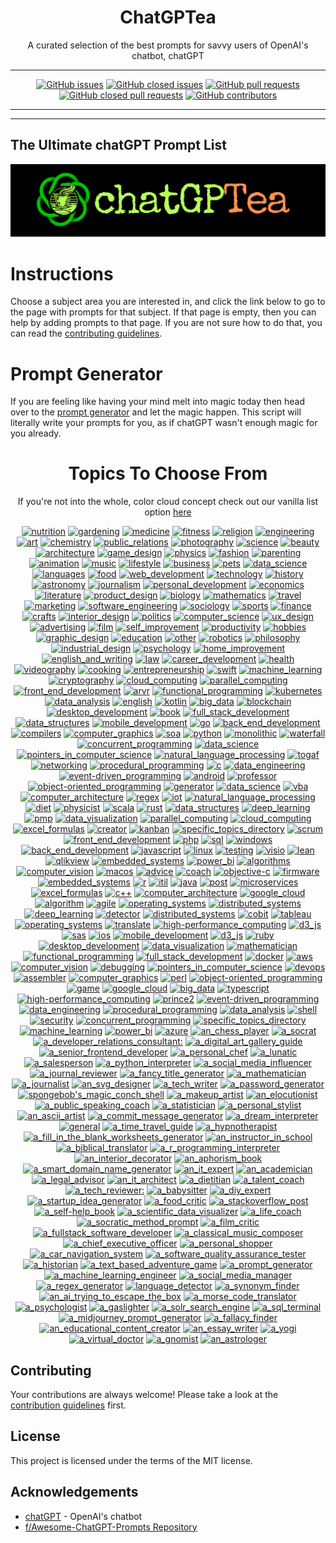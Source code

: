 <div align = 'center'>
<h1>
ChatGPTea
</h1>
A curated selection of the best prompts for savvy users of OpenAI's chatbot, chatGPT

---

[![GitHub issues](https://img.shields.io/github/issues/grahamwaters/chatGPTea-Ultimate-Prompt-List)](https://github.com/grahamwaters/chatGPTea-Ultimate-Prompt-List/issues)
[![GitHub closed issues](https://img.shields.io/github/issues-closed/grahamwaters/chatGPTea-Ultimate-Prompt-List)](https://github.com/grahamwaters/chatGPTea-Ultimate-Prompt-List/issues?q=is%3Aissue+is%3Aclosed)
[![GitHub pull requests](https://img.shields.io/github/issues-pr/grahamwaters/chatGPTea-Ultimate-Prompt-List)](https://github.com/grahamwaters/chatGPTea-Ultimate-Prompt-List/pulls)
[![GitHub closed pull requests](https://img.shields.io/github/issues-pr-closed/grahamwaters/chatGPTea-Ultimate-Prompt-List)](https://github.com/grahamwaters/chatGPTea-Ultimate-Prompt-List/pulls?q=is%3Apr+is%3Aclosed)
[![GitHub contributors](https://img.shields.io/github/contributors/grahamwaters/chatGPTea-Ultimate-Prompt-List)](https://github.com/grahamwaters/chatGPTea-Ultimate-Prompt-List/graphs/contributors)

---

</div>

---

## The Ultimate chatGPT Prompt List

![main banner](./images/main.png)




# Instructions

Choose a subject area you are interested in, and click the link below to go to the page with prompts for that subject. If that page is empty, then you can help by adding prompts to that page. If you are not sure how to do that, you can read the [contributing guidelines](./CONTRIBUTING.md).

# Prompt Generator
If you are feeling like having your mind melt into magic today then head over to the [prompt generator](./prompt_generator.py) and let the magic happen. This script will literally write your prompts for you, as if chatGPT wasn't enough magic for you already.

<div align='center'>

<h1>Topics To Choose From</h1>
<!-- brightgreengreenyellowgreenyelloworangeredbluelightgrey
successimportantcriticalinformationalinactive
bluevioletff69b49cf -->

If you're not into the whole, color cloud concept check out our vanilla list option [here](./vanilla_list.md)

[![nutrition](https://img.shields.io/badge/nutrition-orange)](./industries/nutrition.md)
 [![gardening](https://img.shields.io/badge/gardening-purple)](./industries/gardening.md)
 [![medicine](https://img.shields.io/badge/medicine-yellowgreen)](./industries/medicine.md)
 [![fitness](https://img.shields.io/badge/fitness-lightgrey)](./industries/fitness.md)
 [![religion](https://img.shields.io/badge/religion-lightgrey)](./industries/religion.md)
 [![engineering](https://img.shields.io/badge/engineering-lightblue)](./industries/engineering.md)
 [![art](https://img.shields.io/badge/art-critical)](./industries/art.md)
 [![chemistry](https://img.shields.io/badge/chemistry-informational)](./industries/chemistry.md)
 [![public_relations](https://img.shields.io/badge/public_relations-orange)](./industries/public_relations.md)
 [![photography](https://img.shields.io/badge/photography-red)](./industries/photography.md)
 [![science](https://img.shields.io/badge/science-lightgrey)](./industries/science.md)
 [![beauty](https://img.shields.io/badge/beauty-darkgreen)](./industries/beauty.md)
 [![architecture](https://img.shields.io/badge/architecture-lightgrey)](./industries/architecture.md)
 [![game_design](https://img.shields.io/badge/game_design-darkgreen)](./industries/game_design.md)
 [![physics](https://img.shields.io/badge/physics-blue)](./industries/physics.md)
 [![fashion](https://img.shields.io/badge/fashion-yellow)](./industries/fashion.md)
 [![parenting](https://img.shields.io/badge/parenting-lightgrey)](./industries/parenting.md)
 [![animation](https://img.shields.io/badge/animation-informational)](./industries/animation.md)
 [![music](https://img.shields.io/badge/music-lightgrey)](./industries/music.md)
 [![lifestyle](https://img.shields.io/badge/lifestyle-success)](./industries/lifestyle.md)
 [![business](https://img.shields.io/badge/business-lightblue)](./industries/business.md)
 [![pets](https://img.shields.io/badge/pets-yellowgreen)](./industries/pets.md)
 [![data_science](https://img.shields.io/badge/data_science-9cf)](./industries/data_science.md)
 [![languages](https://img.shields.io/badge/languages-lightgrey)](./industries/languages.md)
 [![food](https://img.shields.io/badge/food-lightgrey)](./industries/food.md)
 [![web_development](https://img.shields.io/badge/web_development-orange)](./industries/web_development.md)
 [![technology](https://img.shields.io/badge/technology-critical)](./industries/technology.md)
 [![history](https://img.shields.io/badge/history-darkred)](./industries/history.md)
 [![astronomy](https://img.shields.io/badge/astronomy-blue)](./industries/astronomy.md)
 [![journalism](https://img.shields.io/badge/journalism-green)](./industries/journalism.md)
 [![personal_development](https://img.shields.io/badge/personal_development-lightblue)](./industries/personal_development.md)
 [![economics](https://img.shields.io/badge/economics-yellowgreen)](./industries/economics.md)
 [![literature](https://img.shields.io/badge/literature-orange)](./industries/literature.md)
 [![product_design](https://img.shields.io/badge/product_design-blueviolet)](./industries/product_design.md)
 [![biology](https://img.shields.io/badge/biology-red)](./industries/biology.md)
 [![mathematics](https://img.shields.io/badge/mathematics-blueviolet)](./industries/mathematics.md)
 [![travel](https://img.shields.io/badge/travel-success)](./industries/travel.md)
 [![marketing](https://img.shields.io/badge/marketing-red)](./industries/marketing.md)
 [![software_engineering](https://img.shields.io/badge/software_engineering-lightgrey)](./industries/software_engineering.md)
 [![sociology](https://img.shields.io/badge/sociology-success)](./industries/sociology.md)
 [![sports](https://img.shields.io/badge/sports-orange)](./industries/sports.md)
 [![finance](https://img.shields.io/badge/finance-red)](./industries/finance.md)
 [![crafts](https://img.shields.io/badge/crafts-darkred)](./industries/crafts.md)
 [![interior_design](https://img.shields.io/badge/interior_design-red)](./industries/interior_design.md)
 [![politics](https://img.shields.io/badge/politics-lightgrey)](./industries/politics.md)
 [![computer_science](https://img.shields.io/badge/computer_science-critical)](./industries/computer_science.md)
 [![ux_design](https://img.shields.io/badge/ux_design-red)](./industries/ux_design.md)
 [![advertising](https://img.shields.io/badge/advertising-9cf)](./industries/advertising.md)
 [![film](https://img.shields.io/badge/film-9cf)](./industries/film.md)
 [![self_improvement](https://img.shields.io/badge/self_improvement-yellowgreen)](./industries/self_improvement.md)
 [![productivity](https://img.shields.io/badge/productivity-yellowgreen)](./industries/productivity.md)
 [![hobbies](https://img.shields.io/badge/hobbies-ff69b4)](./industries/hobbies.md)
 [![graphic_design](https://img.shields.io/badge/graphic_design-critical)](./industries/graphic_design.md)
 [![education](https://img.shields.io/badge/education-green)](./industries/education.md)
 [![other](https://img.shields.io/badge/other-darkgreen)](./industries/other.md)
 [![robotics](https://img.shields.io/badge/robotics-lightgrey)](./industries/robotics.md)
 [![philosophy](https://img.shields.io/badge/philosophy-blueviolet)](./industries/philosophy.md)
 [![industrial_design](https://img.shields.io/badge/industrial_design-orange)](./industries/industrial_design.md)
 [![psychology](https://img.shields.io/badge/psychology-9cf)](./industries/psychology.md)
 [![home_improvement](https://img.shields.io/badge/home_improvement-important)](./industries/home_improvement.md)
 [![english_and_writing](https://img.shields.io/badge/english_and_writing-purple)](./industries/english_and_writing.md)
 [![law](https://img.shields.io/badge/law-yellowgreen)](./industries/law.md)
 [![career_development](https://img.shields.io/badge/career_development-9cf)](./industries/career_development.md)
 [![health](https://img.shields.io/badge/health-lightblue)](./industries/health.md)
 [![videography](https://img.shields.io/badge/videography-inactive)](./industries/videography.md)
 [![cooking](https://img.shields.io/badge/cooking-important)](./industries/cooking.md)
 [![entrepreneurship](https://img.shields.io/badge/entrepreneurship-green)](./industries/entrepreneurship.md)
 [![swift](https://img.shields.io/badge/swift-inactive)](./specific_topics/swift.md)
 [![machine_learning](https://img.shields.io/badge/machine_learning-red)](./specific_topics/machine_learning.md)
 [![cryptography](https://img.shields.io/badge/cryptography-yellowgreen)](./specific_topics/cryptography.md)
 [![cloud_computing](https://img.shields.io/badge/cloud_computing-purple)](./specific_topics/cloud_computing.md)
 [![parallel_computing](https://img.shields.io/badge/parallel_computing-yellowgreen)](./specific_topics/parallel_computing.md)
 [![front_end_development](https://img.shields.io/badge/front_end_development-lightblue)](./specific_topics/front_end_development.md)
 [![arvr](https://img.shields.io/badge/arvr-yellowgreen)](./specific_topics/arvr.md)
 [![functional_programming](https://img.shields.io/badge/functional_programming-darkgreen)](./specific_topics/functional_programming.md)
 [![kubernetes](https://img.shields.io/badge/kubernetes-orange)](./specific_topics/kubernetes.md)
 [![data_analysis](https://img.shields.io/badge/data_analysis-critical)](./specific_topics/data_analysis.md)
 [![english](https://img.shields.io/badge/english-9cf)](./specific_topics/english.md)
 [![kotlin](https://img.shields.io/badge/kotlin-lightblue)](./specific_topics/kotlin.md)
 [![big_data](https://img.shields.io/badge/big_data-green)](./specific_topics/big_data.md)
 [![blockchain](https://img.shields.io/badge/blockchain-informational)](./specific_topics/blockchain.md)
 [![desktop_development](https://img.shields.io/badge/desktop_development-blue)](./specific_topics/desktop_development.md)
 [![book](https://img.shields.io/badge/book-success)](./specific_topics/book.md)
 [![full_stack_development](https://img.shields.io/badge/full_stack_development-lightblue)](./specific_topics/full_stack_development.md)
 [![data_structures](https://img.shields.io/badge/data_structures-brightgreen)](./specific_topics/data_structures.md)
 [![mobile_development](https://img.shields.io/badge/mobile_development-lightgrey)](./specific_topics/mobile_development.md)
 [![go](https://img.shields.io/badge/go-ff69b4)](./specific_topics/go.md)
 [![back_end_development](https://img.shields.io/badge/back_end_development-blueviolet)](./specific_topics/back_end_development.md)
 [![compilers](https://img.shields.io/badge/compilers-success)](./specific_topics/compilers.md)
 [![computer_graphics](https://img.shields.io/badge/computer_graphics-brightgreen)](./specific_topics/computer_graphics.md)
 [![soa](https://img.shields.io/badge/soa-purple)](./specific_topics/soa.md)
 [![python](https://img.shields.io/badge/python-blueviolet)](./specific_topics/python.md)
 [![monolithic](https://img.shields.io/badge/monolithic-darkgreen)](./specific_topics/monolithic.md)
 [![waterfall](https://img.shields.io/badge/waterfall-critical)](./specific_topics/waterfall.md)
 [![concurrent_programming](https://img.shields.io/badge/concurrent_programming-red)](./specific_topics/concurrent_programming.md)
 [![data_science](https://img.shields.io/badge/data_science-orange)](./specific_topics/data_science.md)
 [![pointers_in_computer_science](https://img.shields.io/badge/pointers_in_computer_science-darkgreen)](./specific_topics/pointers_in_computer_science.md)
 [![natural_language_processing](https://img.shields.io/badge/natural_language_processing-inactive)](./specific_topics/natural_language_processing.md)
 [![togaf](https://img.shields.io/badge/togaf-brightgreen)](./specific_topics/togaf.md)
 [![networking](https://img.shields.io/badge/networking-critical)](./specific_topics/networking.md)
 [![procedural_programming](https://img.shields.io/badge/procedural_programming-inactive)](./specific_topics/procedural_programming.md)
 [![c](https://img.shields.io/badge/c-lightblue)](./specific_topics/c.md)
 [![data_engineering](https://img.shields.io/badge/data_engineering-red)](./specific_topics/data_engineering.md)
 [![event-driven_programming](https://img.shields.io/badge/event-driven_programming-critical)](./specific_topics/event-driven_programming.md)
 [![android](https://img.shields.io/badge/android-important)](./specific_topics/android.md)
 [![professor](https://img.shields.io/badge/professor-9cf)](./specific_topics/professor.md)
 [![object-oriented_programming](https://img.shields.io/badge/object-oriented_programming-informational)](./specific_topics/object-oriented_programming.md)
 [![generator](https://img.shields.io/badge/generator-orange)](./specific_topics/generator.md)
 [![data_science](https://img.shields.io/badge/data_science-red)](./specific_topics/data_science.md)
 [![vba](https://img.shields.io/badge/vba-purple)](./specific_topics/vba.md)
 [![computer_architecture](https://img.shields.io/badge/computer_architecture-critical)](./specific_topics/computer_architecture.md)
 [![regex](https://img.shields.io/badge/regex-lightblue)](./specific_topics/regex.md)
 [![iot](https://img.shields.io/badge/iot-darkgreen)](./specific_topics/iot.md)
 [![natural_language_processing](https://img.shields.io/badge/natural_language_processing-red)](./specific_topics/natural_language_processing.md)
 [![diet](https://img.shields.io/badge/diet-lightgrey)](./specific_topics/diet.md)
 [![physicist](https://img.shields.io/badge/physicist-inactive)](./specific_topics/physicist.md)
 [![scala](https://img.shields.io/badge/scala-blue)](./specific_topics/scala.md)
 [![rust](https://img.shields.io/badge/rust-purple)](./specific_topics/rust.md)
 [![data_structures](https://img.shields.io/badge/data_structures-inactive)](./specific_topics/data_structures.md)
 [![deep_learning](https://img.shields.io/badge/deep_learning-purple)](./specific_topics/deep_learning.md)
 [![pmp](https://img.shields.io/badge/pmp-success)](./specific_topics/pmp.md)
 [![data_visualization](https://img.shields.io/badge/data_visualization-orange)](./specific_topics/data_visualization.md)
 [![parallel_computing](https://img.shields.io/badge/parallel_computing-important)](./specific_topics/parallel_computing.md)
 [![cloud_computing](https://img.shields.io/badge/cloud_computing-green)](./specific_topics/cloud_computing.md)
 [![excel_formulas](https://img.shields.io/badge/excel_formulas-critical)](./specific_topics/excel_formulas.md)
 [![creator](https://img.shields.io/badge/creator-blueviolet)](./specific_topics/creator.md)
 [![kanban](https://img.shields.io/badge/kanban-9cf)](./specific_topics/kanban.md)
 [![specific_topics_directory](https://img.shields.io/badge/specific_topics_directory-yellow)](./specific_topics/specific_topics_directory.md)
 [![scrum](https://img.shields.io/badge/scrum-darkgreen)](./specific_topics/scrum.md)
 [![front_end_development](https://img.shields.io/badge/front_end_development-orange)](./specific_topics/front_end_development.md)
 [![php](https://img.shields.io/badge/php-lightgrey)](./specific_topics/php.md)
 [![sql](https://img.shields.io/badge/sql-brightgreen)](./specific_topics/sql.md)
 [![windows](https://img.shields.io/badge/windows-yellowgreen)](./specific_topics/windows.md)
 [![back_end_development](https://img.shields.io/badge/back_end_development-blue)](./specific_topics/back_end_development.md)
 [![javascript](https://img.shields.io/badge/javascript-critical)](./specific_topics/javascript.md)
 [![linux](https://img.shields.io/badge/linux-purple)](./specific_topics/linux.md)
 [![testing](https://img.shields.io/badge/testing-informational)](./specific_topics/testing.md)
 [![visio](https://img.shields.io/badge/visio-success)](./specific_topics/visio.md)
 [![lean](https://img.shields.io/badge/lean-important)](./specific_topics/lean.md)
 [![qlikview](https://img.shields.io/badge/qlikview-green)](./specific_topics/qlikview.md)
 [![embedded_systems](https://img.shields.io/badge/embedded_systems-9cf)](./specific_topics/embedded_systems.md)
 [![power_bi](https://img.shields.io/badge/power_bi-purple)](./specific_topics/power_bi.md)
 [![algorithms](https://img.shields.io/badge/algorithms-important)](./specific_topics/algorithms.md)
 [![computer_vision](https://img.shields.io/badge/computer_vision-ff69b4)](./specific_topics/computer_vision.md)
 [![macos](https://img.shields.io/badge/macos-green)](./specific_topics/macos.md)
 [![advice](https://img.shields.io/badge/advice-success)](./specific_topics/advice.md)
 [![coach](https://img.shields.io/badge/coach-success)](./specific_topics/coach.md)
 [![objective-c](https://img.shields.io/badge/objective-c-yellowgreen)](./specific_topics/objective-c.md)
 [![firmware](https://img.shields.io/badge/firmware-yellowgreen)](./specific_topics/firmware.md)
 [![embedded_systems](https://img.shields.io/badge/embedded_systems-critical)](./specific_topics/embedded_systems.md)
 [![r](https://img.shields.io/badge/r-blueviolet)](./specific_topics/r.md)
 [![itil](https://img.shields.io/badge/itil-success)](./specific_topics/itil.md)
 [![java](https://img.shields.io/badge/java-green)](./specific_topics/java.md)
 [![post](https://img.shields.io/badge/post-green)](./specific_topics/post.md)
 [![microservices](https://img.shields.io/badge/microservices-purple)](./specific_topics/microservices.md)
 [![excel_formulas](https://img.shields.io/badge/excel_formulas-darkred)](./specific_topics/excel_formulas.md)
 [![c++](https://img.shields.io/badge/c++-informational)](./specific_topics/c++.md)
 [![computer_architecture](https://img.shields.io/badge/computer_architecture-ff69b4)](./specific_topics/computer_architecture.md)
 [![google_cloud](https://img.shields.io/badge/google_cloud-darkred)](./specific_topics/google_cloud.md)
 [![algorithm](https://img.shields.io/badge/algorithm-success)](./specific_topics/algorithm.md)
 [![agile](https://img.shields.io/badge/agile-yellowgreen)](./specific_topics/agile.md)
 [![operating_systems](https://img.shields.io/badge/operating_systems-green)](./specific_topics/operating_systems.md)
 [![distributed_systems](https://img.shields.io/badge/distributed_systems-yellow)](./specific_topics/distributed_systems.md)
 [![deep_learning](https://img.shields.io/badge/deep_learning-yellowgreen)](./specific_topics/deep_learning.md)
 [![detector](https://img.shields.io/badge/detector-blue)](./specific_topics/detector.md)
 [![distributed_systems](https://img.shields.io/badge/distributed_systems-red)](./specific_topics/distributed_systems.md)
 [![cobit](https://img.shields.io/badge/cobit-purple)](./specific_topics/cobit.md)
 [![tableau](https://img.shields.io/badge/tableau-orange)](./specific_topics/tableau.md)
 [![operating_systems](https://img.shields.io/badge/operating_systems-brightgreen)](./specific_topics/operating_systems.md)
 [![translate](https://img.shields.io/badge/translate-orange)](./specific_topics/translate.md)
 [![high-performance_computing](https://img.shields.io/badge/high-performance_computing-9cf)](./specific_topics/high-performance_computing.md)
 [![d3_js](https://img.shields.io/badge/d3_js-yellowgreen)](./specific_topics/d3_js.md)
 [![sas](https://img.shields.io/badge/sas-informational)](./specific_topics/sas.md)
 [![ios](https://img.shields.io/badge/ios-blueviolet)](./specific_topics/ios.md)
 [![mobile_development](https://img.shields.io/badge/mobile_development-orange)](./specific_topics/mobile_development.md)
 [![d3_js](https://img.shields.io/badge/d3_js-red)](./specific_topics/d3_js.md)
 [![ruby](https://img.shields.io/badge/ruby-informational)](./specific_topics/ruby.md)
 [![desktop_development](https://img.shields.io/badge/desktop_development-lightgrey)](./specific_topics/desktop_development.md)
 [![data_visualization](https://img.shields.io/badge/data_visualization-purple)](./specific_topics/data_visualization.md)
 [![mathematician](https://img.shields.io/badge/mathematician-lightgrey)](./specific_topics/mathematician.md)
 [![functional_programming](https://img.shields.io/badge/functional_programming-blueviolet)](./specific_topics/functional_programming.md)
 [![full_stack_development](https://img.shields.io/badge/full_stack_development-green)](./specific_topics/full_stack_development.md)
 [![docker](https://img.shields.io/badge/docker-inactive)](./specific_topics/docker.md)
 [![aws](https://img.shields.io/badge/aws-lightblue)](./specific_topics/aws.md)
 [![computer_vision](https://img.shields.io/badge/computer_vision-purple)](./specific_topics/computer_vision.md)
 [![debugging](https://img.shields.io/badge/debugging-critical)](./specific_topics/debugging.md)
 [![pointers_in_computer_science](https://img.shields.io/badge/pointers_in_computer_science-brightgreen)](./specific_topics/pointers_in_computer_science.md)
 [![devops](https://img.shields.io/badge/devops-informational)](./specific_topics/devops.md)
 [![assembler](https://img.shields.io/badge/assembler-red)](./specific_topics/assembler.md)
 [![computer_graphics](https://img.shields.io/badge/computer_graphics-orange)](./specific_topics/computer_graphics.md)
 [![perl](https://img.shields.io/badge/perl-blueviolet)](./specific_topics/perl.md)
 [![object-oriented_programming](https://img.shields.io/badge/object-oriented_programming-orange)](./specific_topics/object-oriented_programming.md)
 [![game](https://img.shields.io/badge/game-lightblue)](./specific_topics/game.md)
 [![google_cloud](https://img.shields.io/badge/google_cloud-informational)](./specific_topics/google_cloud.md)
 [![big_data](https://img.shields.io/badge/big_data-yellowgreen)](./specific_topics/big_data.md)
 [![typescript](https://img.shields.io/badge/typescript-critical)](./specific_topics/typescript.md)
 [![high-performance_computing](https://img.shields.io/badge/high-performance_computing-darkred)](./specific_topics/high-performance_computing.md)
 [![prince2](https://img.shields.io/badge/prince2-yellowgreen)](./specific_topics/prince2.md)
 [![event-driven_programming](https://img.shields.io/badge/event-driven_programming-critical)](./specific_topics/event-driven_programming.md)
 [![data_engineering](https://img.shields.io/badge/data_engineering-blueviolet)](./specific_topics/data_engineering.md)
 [![procedural_programming](https://img.shields.io/badge/procedural_programming-success)](./specific_topics/procedural_programming.md)
 [![data_analysis](https://img.shields.io/badge/data_analysis-yellow)](./specific_topics/data_analysis.md)
 [![shell](https://img.shields.io/badge/shell-blueviolet)](./specific_topics/shell.md)
 [![security](https://img.shields.io/badge/security-yellowgreen)](./specific_topics/security.md)
 [![concurrent_programming](https://img.shields.io/badge/concurrent_programming-lightgrey)](./specific_topics/concurrent_programming.md)
 [![specific_topics_directory](https://img.shields.io/badge/specific_topics_directory-critical)](./specific_topics/specific_topics_directory.md)
 [![machine_learning](https://img.shields.io/badge/machine_learning-darkgreen)](./specific_topics/machine_learning.md)
 [![power_bi](https://img.shields.io/badge/power_bi-important)](./specific_topics/power_bi.md)
 [![azure](https://img.shields.io/badge/azure-darkgreen)](./specific_topics/azure.md)
 [![an_chess_player](https://img.shields.io/badge/an_chess_player-blueviolet)](./actors/an_chess_player.md)
 [![a_socrat](https://img.shields.io/badge/a_socrat-orange)](./actors/a_socrat.md)
 [![a_developer_relations_consultant:](https://img.shields.io/badge/a_developer_relations_consultant:-inactive)](./actors/a_developer_relations_consultant:.md)
 [![a_digital_art_gallery_guide](https://img.shields.io/badge/a_digital_art_gallery_guide-success)](./actors/a_digital_art_gallery_guide.md)
 [![a_senior_frontend_developer](https://img.shields.io/badge/a_senior_frontend_developer-9cf)](./actors/a_senior_frontend_developer.md)
 [![a_personal_chef](https://img.shields.io/badge/a_personal_chef-purple)](./actors/a_personal_chef.md)
 [![a_lunatic](https://img.shields.io/badge/a_lunatic-green)](./actors/a_lunatic.md)
 [![a_salesperson](https://img.shields.io/badge/a_salesperson-purple)](./actors/a_salesperson.md)
 [![a_python_interpreter](https://img.shields.io/badge/a_python_interpreter-success)](./actors/a_python_interpreter.md)
 [![a_social_media_influencer](https://img.shields.io/badge/a_social_media_influencer-orange)](./actors/a_social_media_influencer.md)
 [![a_journal_reviewer](https://img.shields.io/badge/a_journal_reviewer-brightgreen)](./actors/a_journal_reviewer.md)
 [![a_fancy_title_generator](https://img.shields.io/badge/a_fancy_title_generator-success)](./actors/a_fancy_title_generator.md)
 [![a_mathematician](https://img.shields.io/badge/a_mathematician-orange)](./actors/a_mathematician.md)
 [![a_journalist](https://img.shields.io/badge/a_journalist-brightgreen)](./actors/a_journalist.md)
 [![an_svg_designer](https://img.shields.io/badge/an_svg_designer-red)](./actors/an_svg_designer.md)
 [![a_tech_writer](https://img.shields.io/badge/a_tech_writer-darkred)](./actors/a_tech_writer.md)
 [![a_password_generator](https://img.shields.io/badge/a_password_generator-9cf)](./actors/a_password_generator.md)
 [![spongebob's_magic_conch_shell](https://img.shields.io/badge/spongebob's_magic_conch_shell-ff69b4)](./actors/spongebob's_magic_conch_shell.md)
 [![a_makeup_artist](https://img.shields.io/badge/a_makeup_artist-yellow)](./actors/a_makeup_artist.md)
 [![an_elocutionist](https://img.shields.io/badge/an_elocutionist-yellowgreen)](./actors/an_elocutionist.md)
 [![a_public_speaking_coach](https://img.shields.io/badge/a_public_speaking_coach-purple)](./actors/a_public_speaking_coach.md)
 [![a_statistician](https://img.shields.io/badge/a_statistician-lightgrey)](./actors/a_statistician.md)
 [![a_personal_stylist](https://img.shields.io/badge/a_personal_stylist-darkred)](./actors/a_personal_stylist.md)
 [![an_ascii_artist](https://img.shields.io/badge/an_ascii_artist-blue)](./actors/an_ascii_artist.md)
 [![a_commit_message_generator](https://img.shields.io/badge/a_commit_message_generator-important)](./actors/a_commit_message_generator.md)
 [![a_dream_interpreter](https://img.shields.io/badge/a_dream_interpreter-success)](./actors/a_dream_interpreter.md)
 [![general](https://img.shields.io/badge/general-brightgreen)](./actors/general.md)
 [![a_time_travel_guide](https://img.shields.io/badge/a_time_travel_guide-success)](./actors/a_time_travel_guide.md)
 [![a_hypnotherapist](https://img.shields.io/badge/a_hypnotherapist-red)](./actors/a_hypnotherapist.md)
 [![a_fill_in_the_blank_worksheets_generator](https://img.shields.io/badge/a_fill_in_the_blank_worksheets_generator-yellowgreen)](./actors/a_fill_in_the_blank_worksheets_generator.md)
 [![an_instructor_in_school](https://img.shields.io/badge/an_instructor_in_school-lightgrey)](./actors/an_instructor_in_school.md)
 [![a_biblical_translator](https://img.shields.io/badge/a_biblical_translator-blueviolet)](./actors/a_biblical_translator.md)
 [![a_r_programming_interpreter](https://img.shields.io/badge/a_r_programming_interpreter-orange)](./actors/a_r_programming_interpreter.md)
 [![an_interior_decorator](https://img.shields.io/badge/an_interior_decorator-brightgreen)](./actors/an_interior_decorator.md)
 [![an_aphorism_book](https://img.shields.io/badge/an_aphorism_book-blue)](./actors/an_aphorism_book.md)
 [![a_smart_domain_name_generator](https://img.shields.io/badge/a_smart_domain_name_generator-darkgreen)](./actors/a_smart_domain_name_generator.md)
 [![an_it_expert](https://img.shields.io/badge/an_it_expert-ff69b4)](./actors/an_it_expert.md)
 [![an_academician](https://img.shields.io/badge/an_academician-brightgreen)](./actors/an_academician.md)
 [![a_legal_advisor](https://img.shields.io/badge/a_legal_advisor-blueviolet)](./actors/a_legal_advisor.md)
 [![an_it_architect](https://img.shields.io/badge/an_it_architect-important)](./actors/an_it_architect.md)
 [![a_dietitian](https://img.shields.io/badge/a_dietitian-darkgreen)](./actors/a_dietitian.md)
 [![a_talent_coach](https://img.shields.io/badge/a_talent_coach-critical)](./actors/a_talent_coach.md)
 [![a_tech_reviewer:](https://img.shields.io/badge/a_tech_reviewer:-red)](./actors/a_tech_reviewer:.md)
 [![a_babysitter](https://img.shields.io/badge/a_babysitter-yellow)](./actors/a_babysitter.md)
 [![a_diy_expert](https://img.shields.io/badge/a_diy_expert-blueviolet)](./actors/a_diy_expert.md)
 [![a_startup_idea_generator](https://img.shields.io/badge/a_startup_idea_generator-orange)](./actors/a_startup_idea_generator.md)
 [![a_food_critic](https://img.shields.io/badge/a_food_critic-yellow)](./actors/a_food_critic.md)
 [![a_stackoverflow_post](https://img.shields.io/badge/a_stackoverflow_post-inactive)](./actors/a_stackoverflow_post.md)
 [![a_self-help_book](https://img.shields.io/badge/a_self-help_book-yellow)](./actors/a_self-help_book.md)
 [![a_scientific_data_visualizer](https://img.shields.io/badge/a_scientific_data_visualizer-darkred)](./actors/a_scientific_data_visualizer.md)
 [![a_life_coach](https://img.shields.io/badge/a_life_coach-inactive)](./actors/a_life_coach.md)
 [![a_socratic_method_prompt](https://img.shields.io/badge/a_socratic_method_prompt-inactive)](./actors/a_socratic_method_prompt.md)
 [![a_film_critic](https://img.shields.io/badge/a_film_critic-lightblue)](./actors/a_film_critic.md)
 [![a_fullstack_software_developer](https://img.shields.io/badge/a_fullstack_software_developer-lightgrey)](./actors/a_fullstack_software_developer.md)
 [![a_classical_music_composer](https://img.shields.io/badge/a_classical_music_composer-inactive)](./actors/a_classical_music_composer.md)
 [![a_chief_executive_officer](https://img.shields.io/badge/a_chief_executive_officer-blue)](./actors/a_chief_executive_officer.md)
 [![a_personal_shopper](https://img.shields.io/badge/a_personal_shopper-yellow)](./actors/a_personal_shopper.md)
 [![a_car_navigation_system](https://img.shields.io/badge/a_car_navigation_system-9cf)](./actors/a_car_navigation_system.md)
 [![a_software_quality_assurance_tester](https://img.shields.io/badge/a_software_quality_assurance_tester-darkgreen)](./actors/a_software_quality_assurance_tester.md)
 [![a_historian](https://img.shields.io/badge/a_historian-inactive)](./actors/a_historian.md)
 [![a_text_based_adventure_game](https://img.shields.io/badge/a_text_based_adventure_game-red)](./actors/a_text_based_adventure_game.md)
 [![a_prompt_generator](https://img.shields.io/badge/a_prompt_generator-red)](./actors/a_prompt_generator.md)
 [![a_machine_learning_engineer](https://img.shields.io/badge/a_machine_learning_engineer-9cf)](./actors/a_machine_learning_engineer.md)
 [![a_social_media_manager](https://img.shields.io/badge/a_social_media_manager-critical)](./actors/a_social_media_manager.md)
 [![a_regex_generator](https://img.shields.io/badge/a_regex_generator-brightgreen)](./actors/a_regex_generator.md)
 [![language_detector](https://img.shields.io/badge/language_detector-inactive)](./actors/language_detector.md)
 [![a_synonym_finder](https://img.shields.io/badge/a_synonym_finder-darkgreen)](./actors/a_synonym_finder.md)
 [![an_ai_trying_to_escape_the_box](https://img.shields.io/badge/an_ai_trying_to_escape_the_box-darkred)](./actors/an_ai_trying_to_escape_the_box.md)
 [![a_morse_code_translator](https://img.shields.io/badge/a_morse_code_translator-darkgreen)](./actors/a_morse_code_translator.md)
 [![a_psychologist](https://img.shields.io/badge/a_psychologist-lightgrey)](./actors/a_psychologist.md)
 [![a_gaslighter](https://img.shields.io/badge/a_gaslighter-lightgrey)](./actors/a_gaslighter.md)
 [![a_solr_search_engine](https://img.shields.io/badge/a_solr_search_engine-darkgreen)](./actors/a_solr_search_engine.md)
 [![a_sql_terminal](https://img.shields.io/badge/a_sql_terminal-blueviolet)](./actors/a_sql_terminal.md)
 [![a_midjourney_prompt_generator](https://img.shields.io/badge/a_midjourney_prompt_generator-important)](./actors/a_midjourney_prompt_generator.md)
 [![a_fallacy_finder](https://img.shields.io/badge/a_fallacy_finder-darkgreen)](./actors/a_fallacy_finder.md)
 [![an_educational_content_creator](https://img.shields.io/badge/an_educational_content_creator-critical)](./actors/an_educational_content_creator.md)
 [![an_essay_writer](https://img.shields.io/badge/an_essay_writer-blue)](./actors/an_essay_writer.md)
 [![a_yogi](https://img.shields.io/badge/a_yogi-orange)](./actors/a_yogi.md)
 [![a_virtual_doctor](https://img.shields.io/badge/a_virtual_doctor-yellow)](./actors/a_virtual_doctor.md)
 [![a_gnomist](https://img.shields.io/badge/a_gnomist-darkred)](./actors/a_gnomist.md)
 [![an_astrologer](https://img.shields.io/badge/an_astrologer-red)](./actors/an_astrologer.md)</div>


## Contributing

Your contributions are always welcome! Please take a look at the [contribution guidelines](./CONTRIBUTING.md) first.

## License

<!-- add MIT license badge here -->

This project is licensed under the terms of the MIT license.


## Acknowledgements
- [chatGPT](openai.com) - OpenAI's chatbot
- [f/Awesome-ChatGPT-Prompts Repository](https://github.com/f/awesome-chatgpt-prompts)
